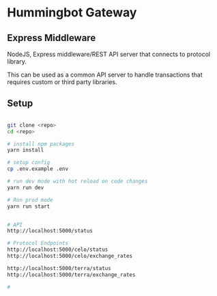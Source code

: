 # Hummingbot Gateway

## Express Middleware

NodeJS, Express middleware/REST API server that connects to protocol library. 

This can be used as a common API server to handle transactions that requires custom or third party libraries. 


## Setup

```bash

git clone <repo>
cd <repo>

# install npm packages
yarn install

# setup config
cp .env.example .env

# run dev mode with hot reload on code changes
yarn run dev

# Run prod mode
yarn run start


# API
http://localhost:5000/status

# Protocol Endpoints
http://localhost:5000/celo/status
http://localhost:5000/celo/exchange_rates

http://localhost:5000/terra/status
http://localhost:5000/terra/exchange_rates

# 
```


